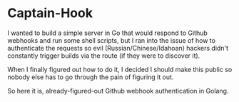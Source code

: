 # Captain-Hook
I wanted to build a simple server in Go that would respond to Github webhooks and run some shell scripts, but I ran into the issue of how to authenticate the requests so evil (Russian/Chinese/Idahoan) hackers didn't constantly trigger builds via the route (if they were to discover it).

When I finally figured out how to do it, I decided I should make this public so nobody else has to go through the pain of figuring it out.

So here it is, already-figured-out Github webhook authentication in Golang.
